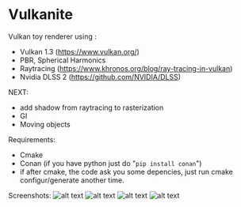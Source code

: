 # Vulkanite

Vulkan toy renderer using :
* Vulkan 1.3 (https://www.vulkan.org/)
* PBR, Spherical Harmonics
* Raytracing (https://www.khronos.org/blog/ray-tracing-in-vulkan)
* Nvidia DLSS 2 (https://github.com/NVIDIA/DLSS)

NEXT: 
* add shadow from raytracing to rasterization
* GI
* Moving objects

Requirements:
* Cmake
* Conan (if you have python just do "`pip install conan`")
* if after cmake, the code ask you some depencies, just run cmake configur/generate another time.
  
Screenshots:
![alt text](screenshots/screenshot1.jpg "Raytracing")
![alt text](screenshots/screenshot2.jpg "Raytracing")
![alt text](screenshots/screenshot3.jpg "Rasterization")
![alt text](screenshots/screenshot4.jpg "Rasterization")